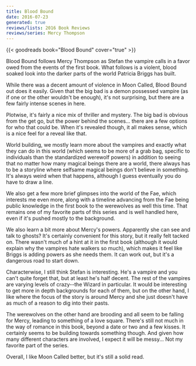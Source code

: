 ```yaml
---
title: Blood Bound
date: 2016-07-23
generated: true
reviews/lists: 2016 Book Reviews
reviews/series: Mercy Thompson
---
```

{{< goodreads book="Blood Bound" cover="true" >}}

Blood Bound follows Mercy Thompson as Stefan the vampire calls in a favor owed from the events of the first book. What follows is a violent, blood soaked look into the darker parts of the world Patricia Briggs has built.  

While there was a decent amount of violence in Moon Called, Blood Bound out does it easily. Given that the big bad is a demon possessed vampire (as if one or the other wouldn't be enough), it's not surprising, but there are a few fairly intense scenes in here.  

<!--more-->

Plotwise, it's fairly a nice mix of thriller and mystery. The big bad is obvious from the get go, but the power behind the scenes... there are a few options for who that could be. When it's revealed though, it all makes sense, which is a nice feel for a reveal like that.  

World building, we mostly learn more about the vampires and exactly what they can do in this world (which seems to be more of a grab bag, specific to individuals than the standardized werewolf powers) in addition to seeing that no matter how many magical beings there are a world, there always has to be a storyline where selfsame magical beings don't believe in something. It's always weird when that happens, although I guess eventually you do have to draw a line.  

We also get a few more brief glimpses into the world of the Fae, which interests me even more, along with a timeline advancing from the Fae being public knowledge in the first book to the werewolves as well this time. That remains one of my favorite parts of this series and is well handled here, even if it's pushed mostly to the background.  

We also learn a bit more about Mercy's powers. Apparently she can see and talk to ghosts? It's certainly convenient for this story, but it really felt tacked on. There wasn't much of a hint at it in the first book (although it would explain why the vampires hate walkers so much), which makes it feel like Briggs is adding powers as she needs them. It can work out, but it's a dangerous road to start down.  

Characterwise, I still think Stefan is interesting. He's a vampire and you can't quite forget that, but at least he's half decent. The rest of the vampires are varying levels of crazy--the Wizard in particular. It would be interesting to get more in depth backgrounds for each of them, but on the other hand, I like where the focus of the story is around Mercy and she just doesn't have as much of a reason to dig into their pasts.  

The werewolves on the other hand are brooding and all seem to be falling for Mercy, leading to something of a love square. There's still not much in the way of romance in this book, beyond a date or two and a few kisses. It certainly seems to be building towards something though. And given how many different characters are involved, I expect it will be messy... Not my favorite part of the series.  

Overall, I like Moon Called better, but it's still a solid read.


